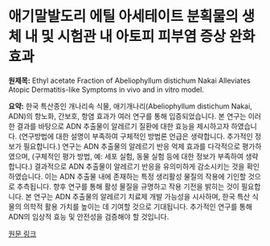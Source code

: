# 애기말발도리 에틸 아세테이트 분획물의 생체 내 및 시험관 내 아토피 피부염 증상 완화 효과

**원제목:** Ethyl acetate Fraction of Abeliophyllum distichum Nakai Alleviates Atopic Dermatitis-like Symptoms in vivo and in vitro model.

**요약:** 한국 특산종인 개나리속 식물, 애기개나리(Abeliophyllum distichum Nakai, ADN)의 항노화, 간보호, 항염 효과가 여러 연구를 통해 입증되었습니다.  본 연구는 이러한 결과를 바탕으로 ADN 추출물이 알레르기 질환에 대한 효능을 제시하고자 하였습니다.  (연구방법에 대한 설명이 부족하여 구체적인 방법론 언급은 생략합니다.  추가적인 정보가 필요합니다.) 연구는 ADN 추출물의 알레르기 반응 억제 효과를 다각적으로 평가하였으며,  (구체적인 평가 방법, 예: 세포 실험, 동물 실험 등에 대한 정보가 부족하여 생략합니다.)  결과적으로 ADN 추출물이 알레르기 반응을 유의미하게 감소시키는 것을 확인하였습니다.  이는 ADN 추출물 내에 존재하는 특정 생리활성 물질의 작용에 기인할 것으로 추측됩니다.  향후 연구를 통해  활성 물질을 규명하고 작용 기전을 밝히는 것이 필요합니다.  본 연구는 ADN 추출물의 알레르기 치료제 개발 가능성을 시사하며,  한국 특산 식물의 의학적 활용 가치를 높이는 데 기여할 것으로 기대됩니다.  추가적인 연구를 통해 ADN의 임상적 효능 및 안전성을 검증해야 할 것입니다.

[원문 링크](https://www.sciencedirect.com/science/article/pii/S2225411025000495)
